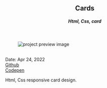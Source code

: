 <header>
  <h2>Cards</h2>
  <h5>Html, Css, card</h5>
</header>

<figure>
  <img src='https://user-images.githubusercontent.com/83957658/176827990-84a2e0a5-2403-4a4f-9dfe-01d2f879e395.png' alt="project preview image"/>
</figure>
<br/>
<div className='article-text'>
  <div className='article-text-header'>
    <time dateTime='Apr 24, 2022'>Date: Apr 24, 2022</time><br/>
    <a href='https://heyomega.github.io/cards/' target"_blank">Github</a><br/>
    <a href='https://codepen.io/heyomega/pen/wvmBRNm' target="_blank">Codepen</a><br/>
  </div>
  <p>Html, Css responsive card design.</p>
</div>
